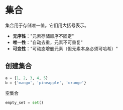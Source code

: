 # 集合

集合用于存储唯一值。它们用大括号表示。

- **无序性**："元素存储顺序不固定"
- **唯一性**："自动去重，元素不可重复"
- **可变性**："可动态增删元素（但元素本身必须可哈希）"

## 创建集合

```python
a = {1, 2, 3, 4, 5}
b = {'mango', 'pineapple', 'orange'}
```

空集合

```python
empty_set = set()
```
